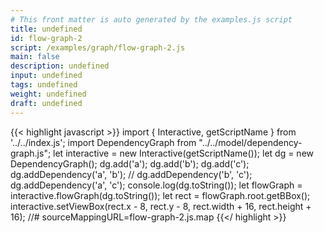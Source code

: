 ```yaml
---
# This front matter is auto generated by the examples.js script
title: undefined
id: flow-graph-2
script: /examples/graph/flow-graph-2.js
main: false
description: undefined
input: undefined
tags: undefined
weight: undefined
draft: undefined
---
```


{{< highlight javascript >}}
import { Interactive, getScriptName } from '../../index.js';
import DependencyGraph from "../../model/dependency-graph.js";
let interactive = new Interactive(getScriptName());
let dg = new DependencyGraph();
dg.add('a');
dg.add('b');
dg.add('c');
dg.addDependency('a', 'b');
// dg.addDependency('b', 'c');
dg.addDependency('a', 'c');
console.log(dg.toString());
let flowGraph = interactive.flowGraph(dg.toString());
let rect = flowGraph.root.getBBox();
interactive.setViewBox(rect.x - 8, rect.y - 8, rect.width + 16, rect.height + 16);
//# sourceMappingURL=flow-graph-2.js.map
{{</ highlight >}}


